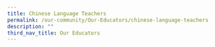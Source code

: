 ```yaml
---
title: Chinese Language Teachers
permalink: /our-community/Our-Educators/chinese-language-teachers
description: ""
third_nav_title: Our Educators
---
```

